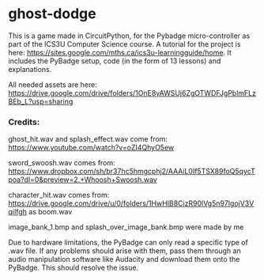 # ghost-dodge

This is a game made in CircuitPython, for the Pybadge micro-controller as part of the ICS3U Computer Science course.
A tutorial for the project is here: https://sites.google.com/mths.ca/ics3u-learningguide/home. It includes the PyBadge setup, code (in the form of 13 lessons) and explanations.

All needed assets are here: https://drive.google.com/drive/folders/1OnE8yAWSUj6ZgOTWDFJgPblmFLzBEb_L?usp=sharing

### Credits:
ghost_hit.wav and splash_effect.wav come from: https://www.youtube.com/watch?v=oZI4QhyO5ew

sword_swoosh.wav comes from: https://www.dropbox.com/sh/br37hc5hmgcphj2/AAAiL0If5TSX89foQ5qycTpoa?dl=0&preview=2.+Whoosh+Swoosh.wav

character_hit.wav comes from: https://drive.google.com/drive/u/0/folders/1HwHIB8CizR90lVg5n97IgojV3VqiIfgh as boom.wav

image_bank_1.bmp and splash_over_image_bank.bmp were made by me

Due to hardware limitations, the PyBadge can only read a specific type of .wav file. If any problems should arise with them, pass them through an audio manipulation software like Audacity and download them onto the PyBadge. This should resolve the issue.
